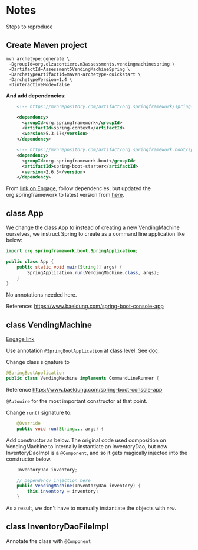 # Notes

Steps to reproduce

## Create Maven project

```
mvn archetype:generate \
 -DgroupId=org.elzacontiero.m3assessments.vendingmachinespring \
 -DartifactId=Assessment5VendingMachineSpring \
 -DarchetypeArtifactId=maven-archetype-quickstart \
 -DarchetypeVersion=1.4 \
 -DinteractiveMode=false
```

**And add dependencies**:

```xml
    <!-- https://mvnrepository.com/artifact/org.springframework/spring-context -->

    <dependency>
      <groupId>org.springframework</groupId>
      <artifactId>spring-context</artifactId>
      <version>5.3.17</version>
    </dependency>

    <!-- https://mvnrepository.com/artifact/org.springframework.boot/spring-boot-starter -->
    <dependency>
      <groupId>org.springframework.boot</groupId>
      <artifactId>spring-boot-starter</artifactId>
      <version>2.6.5</version>
    </dependency>
```
From [link on Engage](https://academy.engagelms.com/mod/page/view.php?id=71663&noredirect=1), 
follow dependencies, but updated the org.springframework to 
latest version from [here](https://mvnrepository.com/artifact/org.springframework/spring-context/5.3.17).


## class App

We change the class App to instead of creating a new VendingMachine ourselves, 
we instruct Spring to create as a command line application like below:

```java
import org.springframework.boot.SpringApplication;

public class App {
    public static void main(String[] args) {
        SpringApplication.run(VendingMachine.class, args);
    }
}
```
No annotations needed here.

Reference: https://www.baeldung.com/spring-boot-console-app 

## class VendingMachine

[Engage link](https://academy.engagelms.com/mod/page/view.php?id=71663&noredirect=1)

Use annotation `@SpringBootApplication` at class level. 
See [doc](https://docs.spring.io/spring-boot/docs/2.0.x/reference/html/using-boot-using-springbootapplication-annotation.html).

Change class signature to 
```java
@SpringBootApplication
public class VendingMachine implements CommandLineRunner {
```
Reference https://www.baeldung.com/spring-boot-console-app

`@Autowire` for the most important constructor at that point.

Change `run()` signature to:
```java
    @Override
    public void run(String... args) {
```

Add constructor as below. The original code used composition on VendingMachine to 
internally instantiate an InventoryDao, but now InventoryDaoImpl is a `@Component`, 
and so it gets magically injected into the constructor below.

```java
    InventoryDao inventory;

    // Dependency injection here
    public VendingMachine(InventoryDao inventory) {
        this.inventory = inventory;
    }
```

As a result, we don't have to manually instantiate the objects with `new`.

## class InventoryDaoFileImpl

Annotate the class with `@Component`

